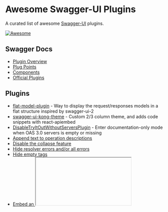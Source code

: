 # Awesome Swagger-UI Plugins
A curated list of awesome [Swagger-UI](https://swagger.io/tools/swagger-ui/) plugins.

[![Awesome](https://awesome.re/badge.svg)](https://awesome.re)


## Swagger Docs
- [Plugin Overview](https://github.com/swagger-api/swagger-ui/blob/master/docs/customization/overview.md)
- [Plug Points](https://github.com/swagger-api/swagger-ui/blob/master/docs/customization/plug-points.md)
- [Components](https://github.com/swagger-api/swagger-ui/tree/master/src/core/components)
- [Official Plugins](https://github.com/swagger-api/swagger-ui/tree/master/src/core/plugins)


## Plugins
- [flat-model-plugin](https://github.com/marc0l92/swagger-ui-flat-model-plugin) - Way to display the request/responses models in a flat structure inspired by swagger-ui-2
- [swagger-ui-kong-theme](https://github.com/Kong/swagger-ui-kong-theme) - Custom 2/3 column theme, and adds code snippets with react-apiembed
- [DisableTryItOutWithoutServersPlugin](https://github.com/shockey/swagger-ui-plugins/tree/master/packages/disable-try-it-out-without-servers) - Enter documentation-only mode when OAS 3.0 servers is empty or missing
- [Append text to operation descriptions](https://github.com/swagger-api/swagger-ui/issues/5618#issuecomment-534389578)
- [Disable the collapse feature](https://github.com/swagger-api/swagger-ui/issues/4630#issuecomment-396437703)
- [Hide resolver errors and/or all errors](https://github.com/swagger-api/swagger-ui/issues/3366#issuecomment-363258562)
- [Hide empty tags](https://github.com/swagger-api/swagger-ui/issues/4157#issuecomment-363917366)
- [Embed an <iframe> in the Responses section](https://github.com/swagger-api/swagger-ui/issues/4806#issuecomment-413373793)
- [Disable the "Download" button in responses](https://github.com/swagger-api/swagger-ui/issues/4476#issuecomment-384495413)
- [Hide the cURL command from responses](https://github.com/swagger-api/swagger-ui/issues/5020#issuecomment-653756698)
- [Disable "try it out" for OAS3 definitions without servers](https://github.com/shockey/swagger-ui-plugins/tree/master/packages/disable-try-it-out-without-servers)
- [Disable the "Authorize" button](https://github.com/swagger-api/swagger-ui/issues/3314#issuecomment-362418815)
- [Hide operations until authorized](https://github.com/swagger-api/swagger-ui/issues/4326#issuecomment-377041063)
- [Make the API info block collapsible](https://github.com/swagger-api/swagger-ui/issues/4894#issuecomment-424487618)
- [Add custom text above/below API info block](https://stackoverflow.com/a/52815260)
- [Hide info.description](https://github.com/swagger-api/swagger-ui/issues/5267#issuecomment-653756972)
- [Hide the Base URL](https://github.com/swagger-api/swagger-ui/issues/4171#issuecomment-373204614)
- [Hide the YAML/JSON file link](https://github.com/swagger-api/swagger-ui/issues/4171#issuecomment-373204614)
- [Override host, basePath, and schemes for OAS2 definitions](https://github.com/swagger-api/swagger-ui/issues/5981)
